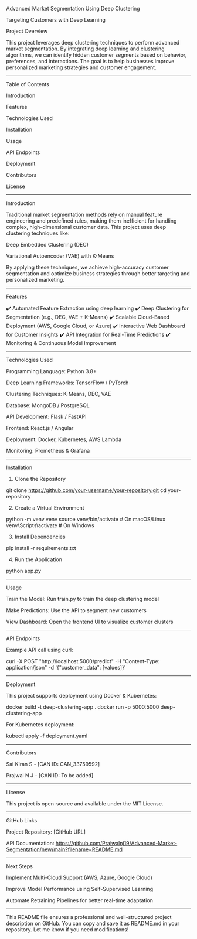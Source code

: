 

Advanced Market Segmentation Using Deep Clustering

Targeting Customers with Deep Learning

Project Overview

This project leverages deep clustering techniques to perform advanced market segmentation. By integrating deep learning and clustering algorithms, we can identify hidden customer segments based on behavior, preferences, and interactions. The goal is to help businesses improve personalized marketing strategies and customer engagement.


---

Table of Contents

Introduction

Features

Technologies Used

Installation

Usage

API Endpoints

Deployment

Contributors

License



---

Introduction

Traditional market segmentation methods rely on manual feature engineering and predefined rules, making them inefficient for handling complex, high-dimensional customer data. This project uses deep clustering techniques like:

Deep Embedded Clustering (DEC)

Variational Autoencoder (VAE) with K-Means


By applying these techniques, we achieve high-accuracy customer segmentation and optimize business strategies through better targeting and personalized marketing.


---

Features

✔️ Automated Feature Extraction using deep learning
✔️ Deep Clustering for Segmentation (e.g., DEC, VAE + K-Means)
✔️ Scalable Cloud-Based Deployment (AWS, Google Cloud, or Azure)
✔️ Interactive Web Dashboard for Customer Insights
✔️ API Integration for Real-Time Predictions
✔️ Monitoring & Continuous Model Improvement


---

Technologies Used

Programming Language: Python 3.8+

Deep Learning Frameworks: TensorFlow / PyTorch

Clustering Techniques: K-Means, DEC, VAE

Database: MongoDB / PostgreSQL

API Development: Flask / FastAPI

Frontend: React.js / Angular

Deployment: Docker, Kubernetes, AWS Lambda

Monitoring: Prometheus & Grafana



---

Installation

1. Clone the Repository

git clone https://github.com/your-username/your-repository.git
cd your-repository

2. Create a Virtual Environment

python -m venv venv
source venv/bin/activate   # On macOS/Linux
venv\Scripts\activate      # On Windows

3. Install Dependencies

pip install -r requirements.txt

4. Run the Application

python app.py


---

Usage

Train the Model: Run train.py to train the deep clustering model

Make Predictions: Use the API to segment new customers

View Dashboard: Open the frontend UI to visualize customer clusters



---

API Endpoints

Example API call using curl:

curl -X POST "http://localhost:5000/predict" -H "Content-Type: application/json" -d '{"customer_data": [values]}'


---

Deployment

This project supports deployment using Docker & Kubernetes:

docker build -t deep-clustering-app .
docker run -p 5000:5000 deep-clustering-app

For Kubernetes deployment:

kubectl apply -f deployment.yaml


---

Contributors

Sai Kiran S - [CAN ID: CAN_33759592]

Prajwal N J - [CAN ID: To be added]



---

License

This project is open-source and available under the MIT License.


---

GitHub Links

Project Repository: [GitHub URL]

API Documentation: https://github.com/Prajwalnj19/Advanced-Market-Segmentation/new/main?filename=README.md



---

Next Steps

Implement Multi-Cloud Support (AWS, Azure, Google Cloud)

Improve Model Performance using Self-Supervised Learning

Automate Retraining Pipelines for better real-time adaptation



---

This README file ensures a professional and well-structured project description on GitHub. You can copy and save it as README.md in your repository. Let me know if you need modifications!

